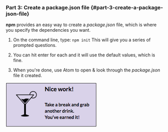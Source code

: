 ### Part 3: Create a package.json file {#part-3-create-a-package-json-file}

**npm** provides an easy way to create a _package.json_ file, which is where you specify the dependencies you want.

1.  On the command line, type: `npm init` This will give you a series of prompted questions.

2.  You can hit enter for each and it will use the default values, which is fine.

3.  When you're done, use Atom to open & look through the _package.json_ file it created.

![](../images/drink.png)
